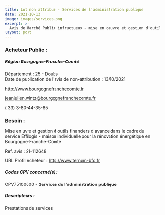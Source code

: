 ```yaml
---
title: Lot non attribué - Services de l'administration publique
date: 2021-10-13
image: images/services.png
excerpt: >-
  Avis de Marché Public infructueux - mise en oeuvre et gestion d'outils financiers d'avance dans le cadre du service effilogis - maison individuelle pour la rénovation énergétique en bourgogne-franche-comté
layout: post
---
```


### Acheteur Public :
##### Région Bourgogne-Franche-Comté
Département : 25 - Doubs<br/>
Date de publication de l'avis de non-attribution : 13/10/2021


http://www.bourgognefranchecomte.fr

jeanjulien.wintz@bourgognefranchecomte.fr

( 33) 3-80-44-35-85
### Besoin :

Mise en uvre et gestion d outils financiers d avance dans le cadre du service Effilogis - maison individuelle pour la rénovation énergétique en Bourgogne-Franche-Comté

Ref. avis : 21-112648

URL Profil Acheteur : http://www.ternum-bfc.fr

##### Codes CPV concerné(s) :
CPV75100000 - **Services de l'administration publique** <br/>

##### Descripteurs :
Prestations de services <br/>
